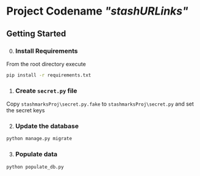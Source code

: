 # Project Codename *"stashURLinks"*

## Getting Started

0. ### Install Requirements

  From the root directory execute

  ```bash
  pip install -r requirements.txt
  ```

1. ### Create `secret.py` file

  Copy `stashmarksProj\secret.py.fake` to  `stashmarksProj\secret.py` and set the secret keys

2. ### Update the database

  ```bash
  python manage.py migrate
  ```

3. ### Populate data
  ```
  python populate_db.py
  ```
